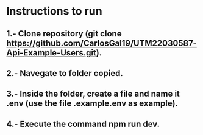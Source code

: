 # Instructions to run

## 1.- Clone repository (git clone https://github.com/CarlosGal19/UTM22030587-Api-Example-Users.git).
## 2.- Navegate to folder copied.
## 3.- Inside the folder, create a file and name it .env (use the file .example.env as example).
## 4.- Execute the command npm run dev.
